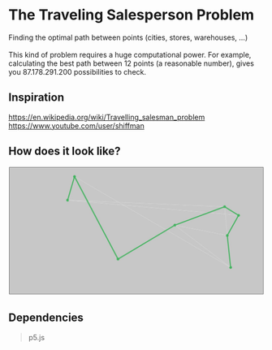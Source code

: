 # The Traveling Salesperson Problem

Finding the optimal path between points (cities, stores, warehouses, ...)
<br><br>
This kind of problem requires a huge computational power. For example, calculating the best path between 12 points (a reasonable number), gives you 87.178.291.200 possibilities to check. 


## Inspiration
https://en.wikipedia.org/wiki/Travelling_salesman_problem
<br>
https://www.youtube.com/user/shiffman

## How does it look like?
![path](path.jpeg)

## Dependencies
> p5.js
